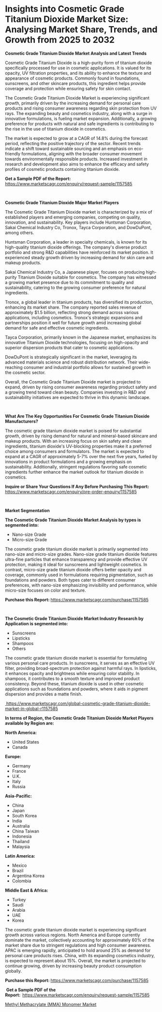 <p><h1>Insights into Cosmetic Grade Titanium Dioxide Market Size: Analysing Market Share, Trends, and Growth from 2025 to 2032</h1></p><p><strong>Cosmetic Grade Titanium Dioxide Market Analysis and Latest Trends</strong></p>
<p><p>Cosmetic Grade Titanium Dioxide is a high-purity form of titanium dioxide specifically processed for use in cosmetic applications. It is valued for its opacity, UV filtration properties, and its ability to enhance the texture and appearance of cosmetic products. Commonly found in foundations, sunscreens, and other skincare products, this ingredient helps provide coverage and protection while ensuring safety for skin contact.</p><p>The Cosmetic Grade Titanium Dioxide Market is experiencing significant growth, primarily driven by the increasing demand for personal care products and rising consumer awareness regarding skin protection from UV rays. The expanding beauty and cosmetics industry, along with a surge in innovative formulations, is fueling market expansion. Additionally, a growing preference for products with natural and safe ingredients is contributing to the rise in the use of titanium dioxide in cosmetics.</p><p>The market is expected to grow at a CAGR of 14.8% during the forecast period, reflecting the positive trajectory of the sector. Recent trends indicate a shift toward sustainable sourcing and an emphasis on eco-friendly formulations, aligning with the broader consumer movement towards environmentally responsible products. Increased investment in research and development also aims to enhance the efficacy and safety profiles of cosmetic products containing titanium dioxide.</p></p>
<p><strong>Get a Sample PDF of the Report:&nbsp;</strong> <a href="https://www.marketscagr.com/enquiry/request-sample/1157585?utm_campaign=3533&utm_medium=2&utm_source=Github&utm_content=ia&utm_term=21032025&utm_id=cosmetic-grade-titanium-dioxide">https://www.marketscagr.com/enquiry/request-sample/1157585</a></p>
<p>&nbsp;</p>
<p><strong>Cosmetic Grade Titanium Dioxide Major Market Players</strong></p>
<p><p>The Cosmetic Grade Titanium Dioxide market is characterized by a mix of established players and emerging companies, competing on quality, innovation, and sustainability. Key players include Huntsman Corporation, Sakai Chemical Industry Co, Tronox, Tayca Corporation, and DowDuPont, among others.</p><p>Huntsman Corporation, a leader in specialty chemicals, is known for its high-quality titanium dioxide offerings. The company's diverse product portfolio and strong R&D capabilities have reinforced its market position. It experienced steady growth driven by increasing demand for skin care and makeup products.</p><p>Sakai Chemical Industry Co, a Japanese player, focuses on producing high-purity Titanium Dioxide suitable for cosmetics. The company has witnessed a growing market presence due to its commitment to quality and sustainability, catering to the growing consumer preference for natural ingredients.</p><p>Tronox, a global leader in titanium products, has diversified its production, enhancing its market share. The company reported sales revenue of approximately $1.5 billion, reflecting strong demand across various applications, including cosmetics. Tronox's strategic expansions and partnerships position it well for future growth amid increasing global demand for safe and effective cosmetic ingredients.</p><p>Tayca Corporation, primarily known in the Japanese market, emphasizes its innovative Titanium Dioxide technologies, focusing on high-opacity and superior dispersion products that cater to cosmetic applications.</p><p>DowDuPont is strategically significant in the market, leveraging its advanced materials science and robust distribution network. Their wide-reaching consumer and industrial portfolio allows for sustained growth in the cosmetic sector.</p><p>Overall, the Cosmetic Grade Titanium Dioxide market is projected to expand, driven by rising consumer awareness regarding product safety and a growing trend toward clean beauty. Companies investing in R&D and sustainability initiatives are expected to thrive in this dynamic landscape.</p></p>
<p>&nbsp;</p>
<p><strong>What Are The Key Opportunities For Cosmetic Grade Titanium Dioxide Manufacturers?</strong></p>
<p><p>The cosmetic grade titanium dioxide market is poised for substantial growth, driven by rising demand for natural and mineral-based skincare and makeup products. With an increasing focus on skin safety and clean ingredients, titanium dioxide's UV-blocking properties make it a preferred choice among consumers and formulators. The market is expected to expand at a CAGR of approximately 5-7% over the next five years, fueled by innovations in product formulations and a growing emphasis on sustainability. Additionally, stringent regulations favoring safe cosmetic ingredients further enhance the market outlook for titanium dioxide in cosmetics.</p></p>
<p><strong>Inquire or Share Your Questions If Any Before Purchasing This Report:</strong> <a href="https://www.marketscagr.com/enquiry/pre-order-enquiry/1157585?utm_campaign=3533&utm_medium=2&utm_source=Github&utm_content=ia&utm_term=21032025&utm_id=cosmetic-grade-titanium-dioxide">https://www.marketscagr.com/enquiry/pre-order-enquiry/1157585</a></p>
<p>&nbsp;</p>
<p><strong>Market Segmentation</strong></p>
<p><strong>The Cosmetic Grade Titanium Dioxide Market Analysis by types is segmented into:</strong></p>
<p><ul><li>Nano-size Grade</li><li>Micro-size Grade</li></ul></p>
<p><p>The cosmetic grade titanium dioxide market is primarily segmented into nano-size and micro-size grades. Nano-size grade titanium dioxide features ultra-fine particles that enhance transparency and provide effective UV protection, making it ideal for sunscreens and lightweight cosmetics. In contrast, micro-size grade titanium dioxide offers better opacity and coverage, commonly used in formulations requiring pigmentation, such as foundations and powders. Both types cater to different consumer preferences, with nano-size emphasizing invisibility and performance, while micro-size focuses on color and texture.</p></p>
<p><strong>Purchase this Report:&nbsp;</strong><a href="https://www.marketscagr.com/purchase/1157585?utm_campaign=3533&utm_medium=2&utm_source=Github&utm_content=ia&utm_term=21032025&utm_id=cosmetic-grade-titanium-dioxide">https://www.marketscagr.com/purchase/1157585</a></p>
<p>&nbsp;</p>
<p><strong>The Cosmetic Grade Titanium Dioxide Market Industry Research by Application is segmented into:</strong></p>
<p><ul><li>Sunscreens</li><li>Lipsticks</li><li>Shampoos</li><li>Others</li></ul></p>
<p><p>The cosmetic grade titanium dioxide market is essential for formulating various personal care products. In sunscreens, it serves as an effective UV filter, providing broad-spectrum protection against harmful rays. In lipsticks, it enhances opacity and brightness while ensuring color stability. In shampoos, it contributes to a smooth texture and improved product consistency. Beyond these, titanium dioxide is used in other cosmetic applications such as foundations and powders, where it aids in pigment dispersion and provides a matte finish.</p></p>
<p><a href="https://www.marketscagr.com/global-cosmetic-grade-titanium-dioxide-market-in-global-r1157585?utm_campaign=3533&utm_medium=2&utm_source=Github&utm_content=ia&utm_term=21032025&utm_id=cosmetic-grade-titanium-dioxide">&nbsp;https://www.marketscagr.com/global-cosmetic-grade-titanium-dioxide-market-in-global-r1157585</a></p>
<p><strong>In terms of Region, the Cosmetic Grade Titanium Dioxide Market Players available by Region are:</strong></p>
<p>
    <p> <strong> North America: </strong>
        <ul>
            <li>United States</li>
            <li>Canada</li>
        </ul>
        </p> 
    <p> <strong> Europe: </strong>
        <ul>
            <li>Germany</li>
            <li>France</li>
            <li>U.K.</li>
            <li>Italy</li>
            <li>Russia</li>
        </ul>
        </p> 
    <p> <strong> Asia-Pacific: </strong>
        <ul>
            <li>China</li>
            <li>Japan</li>
            <li>South Korea</li>
            <li>India</li>
            <li>Australia</li>
            <li>China Taiwan</li>
            <li>Indonesia</li>
            <li>Thailand</li>
            <li>Malaysia</li>
        </ul>
        </p> 
    <p> <strong> Latin America: </strong>
        <ul>
            <li>Mexico</li>
            <li>Brazil</li>
            <li>Argentina Korea</li>
            <li>Colombia</li>
        </ul>
        </p> 
    <p> <strong> Middle East & Africa: </strong>
        <ul>
            <li>Turkey</li>
            <li>Saudi</li>
            <li>Arabia</li>
            <li>UAE</li>
            <li>Korea</li>
        </ul>
    </p>
    </p>
<p><p>The cosmetic grade titanium dioxide market is experiencing significant growth across various regions. North America and Europe currently dominate the market, collectively accounting for approximately 60% of the market share due to stringent regulations and high consumer awareness. APAC is emerging rapidly, anticipated to hold around 25% as demand for personal care products rises. China, with its expanding cosmetics industry, is expected to represent about 15%. Overall, the market is projected to continue growing, driven by increasing beauty product consumption globally.</p></p>
<p><strong>Purchase this Report: </strong><a href="https://www.marketscagr.com/purchase/1157585?utm_campaign=3533&utm_medium=2&utm_source=Github&utm_content=ia&utm_term=21032025&utm_id=cosmetic-grade-titanium-dioxide">https://www.marketscagr.com/purchase/1157585</a></p>
<p>&nbsp;<strong>Get a Sample PDF of the Report:&nbsp;&nbsp;</strong><a href="https://www.marketscagr.com/enquiry/request-sample/1157585?utm_campaign=3533&utm_medium=2&utm_source=Github&utm_content=ia&utm_term=21032025&utm_id=cosmetic-grade-titanium-dioxide">https://www.marketscagr.com/enquiry/request-sample/1157585</a></p>
<p><strong></strong></p>
<p><p><a href="https://github.com/lecaneidreks/Market-Research-Report-List-1/blob/main/methyl-methacrylate-mma-monomer-market.md?utm_campaign=3533&utm_medium=2&utm_source=Github&utm_content=ia&utm_term=21032025&utm_id=cosmetic-grade-titanium-dioxide">Methyl Methacrylate (MMA) Monomer Market</a></p></p>